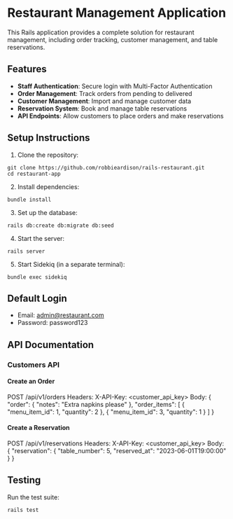 # Restaurant Management Application

This Rails application provides a complete solution for restaurant management, including order tracking, customer management, and table reservations.

## Features

- **Staff Authentication**: Secure login with Multi-Factor Authentication
- **Order Management**: Track orders from pending to delivered
- **Customer Management**: Import and manage customer data
- **Reservation System**: Book and manage table reservations
- **API Endpoints**: Allow customers to place orders and make reservations

## Setup Instructions

1. Clone the repository:
```
git clone https://github.com/robbieardison/rails-restaurant.git
cd restaurant-app
```
2. Install dependencies:
```
bundle install
```
3. Set up the database:
```
rails db:create db:migrate db:seed
```
4. Start the server:
```
rails server
```
5. Start Sidekiq (in a separate terminal):
```
bundle exec sidekiq
```

## Default Login

- Email: admin@restaurant.com
- Password: password123

## API Documentation

### Customers API

#### Create an Order

POST /api/v1/orders
Headers: X-API-Key: <customer_api_key>
Body: {
"order": {
"notes": "Extra napkins please"
},
"order_items": [
{
"menu_item_id": 1,
"quantity": 2
},
{
"menu_item_id": 3,
"quantity": 1
}
]
}

#### Create a Reservation


POST /api/v1/reservations
Headers: X-API-Key: <customer_api_key>
Body: {
"reservation": {
"table_number": 5,
"reserved_at": "2023-06-01T19:00:00"
}
}

## Testing

Run the test suite:
```
rails test
```